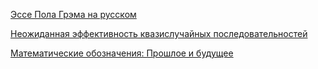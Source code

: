 
[Эссе Пола Грэма на русском](https://www.ivankapcov.ru/paulgraham/)

[Неожиданная эффективность квазислучайных последовательностей](https://habr.com/ru/post/440892/)

[Математические обозначения: Прошлое и будущее](https://habr.com/ru/company/wolfram/blog/304502/)

